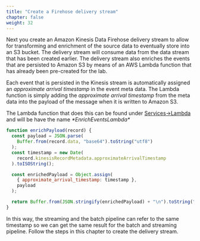 ```yaml
---
title: "Create a Firehose delivery stream"
chapter: false
weight: 32
---
```


Next you create an Amazon Kinesis Data Firehose delivery stream to allow for transforming and enrichment of the source data to eventually store into an S3 bucket. The delivery stream will consume data from the data stream that has been created earlier. The delivery stream also enriches the events that are persisted to Amazon S3 by means of an AWS Lambda function that has already been pre-created for the lab.

Each event that is persisted in the Kinesis stream is automatically assigned an _approximate arrival timestamp_ in the event meta data. The Lambda function is simply adding the _approximate arrival timestamp_ from the meta data into the payload of the message when it is written to Amazon S3.

The Lambda function that does this can be found under [Services->Lambda](https://console.aws.amazon.com/lambda/) and will be have the name _\*EnrichEventsLambda\*_

```js
function enrichPayload(record) {
  const payload = JSON.parse(
    Buffer.from(record.data, "base64").toString("utf8")
  );
  const timestamp = new Date(
    record.kinesisRecordMetadata.approximateArrivalTimestamp
  ).toISOString();

  const enrichedPayload = Object.assign(
    { approximate_arrival_timestamp: timestamp },
    payload
  );

  return Buffer.from(JSON.stringify(enrichedPayload) + "\n").toString("base64");
}
```

In this way, the streaming and the batch pipeline can refer to the same timestamp so we can get the same result for the batch and streaming pipeline. Follow the steps in this chapter to create the delivery stream.
